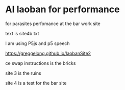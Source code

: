 # AI laoban for performance

for parasites perfomance at the bar work site

text is site4b.txt

I am using P5js and p5 speech

https://greggelong.github.io/laobanSite2

ce swap instructions is the bricks

site 3 is the ruins

site 4 is a test for the bar site

